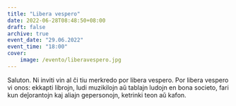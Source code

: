 ```yaml
---
title: "Libera vespero"
date: 2022-06-28T08:48:50+08:00
draft: false
archive: true
event_date: "29.06.2022"
event_time: "18:00"
cover: 
    image: /evento/liberavespero.jpg
---
```

Saluton. Ni inviti vin al ĉi tiu merkredo por libera vespero. Por libera vespero vi onos: ekkapti librojn, ludi muzikilojn aŭ tablajn ludojn en bona societo, fari kun deĵorantojn kaj aliajn gepersonojn, ketrinki teon aŭ kafon.